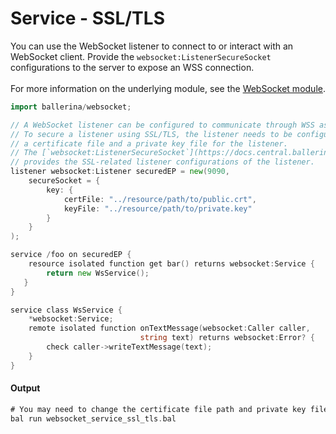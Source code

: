 # Service - SSL/TLS

 You can use the WebSocket listener to connect to or interact with an WebSocket client.
 Provide the `websocket:ListenerSecureSocket` configurations to the server to
 expose an WSS connection.<br/><br/>
 For more information on the underlying module, 
 see the [WebSocket module](https:docs.central.ballerina.io/ballerina/websocket/latest/).

```go
import ballerina/websocket;

// A WebSocket listener can be configured to communicate through WSS as well.
// To secure a listener using SSL/TLS, the listener needs to be configured with
// a certificate file and a private key file for the listener.
// The [`websocket:ListenerSecureSocket`](https://docs.central.ballerina.io/ballerina/websocket/latest/records/ListenerSecureSocket) record
// provides the SSL-related listener configurations of the listener.
listener websocket:Listener securedEP = new(9090,
    secureSocket = {
        key: {
            certFile: "../resource/path/to/public.crt",
            keyFile: "../resource/path/to/private.key"
        }
    }
);

service /foo on securedEP {
    resource isolated function get bar() returns websocket:Service {
        return new WsService();
   }
}

service class WsService {
    *websocket:Service;
    remote isolated function onTextMessage(websocket:Caller caller,
                             string text) returns websocket:Error? {
        check caller->writeTextMessage(text);
    }
}
```

#### Output

```go
# You may need to change the certificate file path and private key file path.
bal run websocket_service_ssl_tls.bal
```